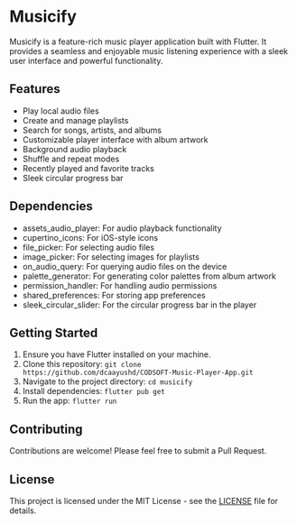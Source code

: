 # Musicify

Musicify is a feature-rich music player application built with Flutter. It provides a seamless and enjoyable music listening experience with a sleek user interface and powerful functionality.

## Features

- Play local audio files
- Create and manage playlists
- Search for songs, artists, and albums
- Customizable player interface with album artwork
- Background audio playback
- Shuffle and repeat modes
- Recently played and favorite tracks
- Sleek circular progress bar

## Dependencies

- assets_audio_player: For audio playback functionality
- cupertino_icons: For iOS-style icons
- file_picker: For selecting audio files
- image_picker: For selecting images for playlists
- on_audio_query: For querying audio files on the device
- palette_generator: For generating color palettes from album artwork
- permission_handler: For handling audio permissions
- shared_preferences: For storing app preferences
- sleek_circular_slider: For the circular progress bar in the player

## Getting Started

1. Ensure you have Flutter installed on your machine.
2. Clone this repository: `git clone https://github.com/dcaayushd/CODSOFT-Music-Player-App.git`
3. Navigate to the project directory: `cd musicify`
4. Install dependencies: `flutter pub get`
5. Run the app: `flutter run`

## Contributing

Contributions are welcome! Please feel free to submit a Pull Request.

## License

This project is licensed under the MIT License - see the [LICENSE](LICENSE) file for details.
